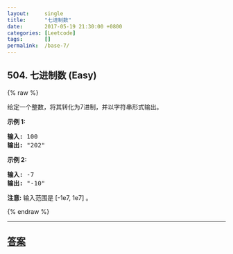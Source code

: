 ```yaml
---
layout:     single
title:      "七进制数"
date:       2017-05-19 21:30:00 +0800
categories: [Leetcode]
tags:       []
permalink:  /base-7/
---
```


## 504. 七进制数 (Easy)

{% raw %}

<p>给定一个整数，将其转化为7进制，并以字符串形式输出。</p>

<p><strong>示例 1:</strong></p>

<pre>
<strong>输入:</strong> 100
<strong>输出:</strong> &quot;202&quot;
</pre>

<p><strong>示例 2:</strong></p>

<pre>
<strong>输入:</strong> -7
<strong>输出:</strong> &quot;-10&quot;
</pre>

<p><strong>注意:</strong> 输入范围是&nbsp;[-1e7, 1e7] 。</p>

{% endraw %}

---

## [答案](https://github.com/openset/leetcode/tree/master/problems/base-7)
